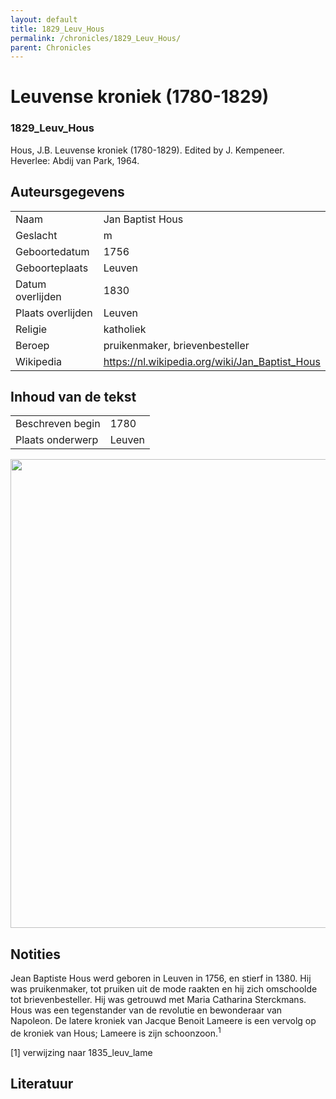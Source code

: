 ```yaml
---
layout: default
title: 1829_Leuv_Hous
permalink: /chronicles/1829_Leuv_Hous/
parent: Chronicles
--- 
```



# Leuvense kroniek (1780-1829) 

### 1829_Leuv_Hous 

Hous, J.B. Leuvense kroniek (1780-1829). Edited by J. Kempeneer. Heverlee: Abdij van Park, 1964. 

## Auteursgegevens 

| | | 
| --------------- | --------------- | 
| Naam | Jan Baptist Hous | 
| Geslacht | m | 
| Geboortedatum | 1756 | 
| Geboorteplaats | Leuven | 
| Datum overlijden | 1830 | 
| Plaats overlijden | Leuven | 
| Religie | katholiek | 
| Beroep | pruikenmaker, brievenbesteller | 
| Wikipedia | https://nl.wikipedia.org/wiki/Jan_Baptist_Hous | 

## Inhoud van de tekst 

| | | 
| --------------- | --------------- | 
| Beschreven begin | 1780 | 
| Plaats onderwerp | Leuven | 

[<img src="..\..\barplots_chronicles\1829_Leuv_Hous.jpg" width="750"/>](..\..\barplots_chronicles\1829_Leuv_Hous.jpg) 

## Notities 

Jean Baptiste Hous werd geboren in Leuven in 1756, en stierf in 1380. Hij was
pruikenmaker, tot pruiken uit de mode raakten en hij zich omschoolde tot
brievenbesteller. Hij was getrouwd met Maria Catharina Sterckmans. Hous was
een tegenstander van de revolutie en bewonderaar van Napoleon. De latere
kroniek van Jacque Benoit Lameere is een vervolg op de kroniek van Hous;
Lameere is zijn schoonzoon.<sup>1</sup>

[1] verwijzing naar 1835_leuv_lame



## Literatuur 


